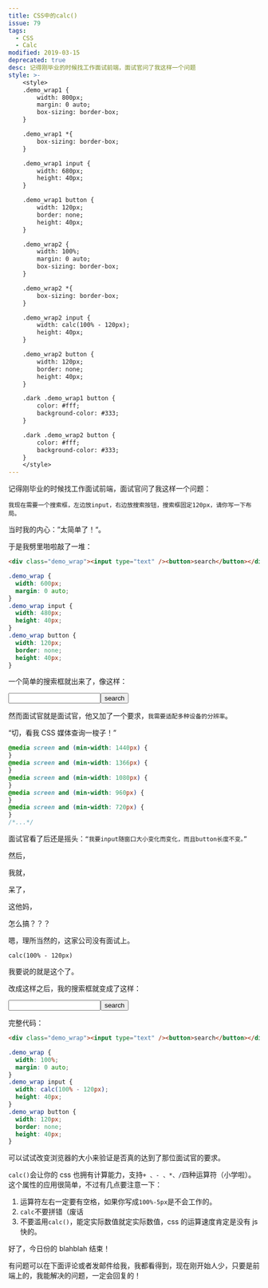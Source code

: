 ```yaml
---
title: CSS中的calc()
issue: 79
tags: 
  - CSS
  - Calc
modified: 2019-03-15
deprecated: true
desc: 记得刚毕业的时候找工作面试前端，面试官问了我这样一个问题
style: >- 
    <style>
    .demo_wrap1 {
        width: 800px;
        margin: 0 auto;
        box-sizing: border-box;
    }

    .demo_wrap1 *{
        box-sizing: border-box;
    }

    .demo_wrap1 input {
        width: 680px;
        height: 40px;
    }

    .demo_wrap1 button {
        width: 120px;
        border: none;
        height: 40px;
    }

    .demo_wrap2 {
        width: 100%;
        margin: 0 auto;
        box-sizing: border-box;
    }

    .demo_wrap2 *{
        box-sizing: border-box;
    }

    .demo_wrap2 input {
        width: calc(100% - 120px);
        height: 40px;
    }

    .demo_wrap2 button {
        width: 120px;
        border: none;
        height: 40px;
    }

    .dark .demo_wrap1 button {
        color: #fff;
        background-color: #333;
    }

    .dark .demo_wrap2 button {
        color: #fff;
        background-color: #333;
    }
    </style>
---
```


记得刚毕业的时候找工作面试前端，面试官问了我这样一个问题：

`我现在需要一个搜索框，左边放input，右边放搜索按钮，搜索框固定120px，请你写一下布局。`

当时我的内心：”太简单了！“。

于是我劈里啪啦敲了一堆：

```html
<div class="demo_wrap"><input type="text" /><button>search</button></div>
```

```css
.demo_wrap {
  width: 600px;
  margin: 0 auto;
}
.demo_wrap input {
  width: 480px;
  height: 40px;
}
.demo_wrap button {
  width: 120px;
  border: none;
  height: 40px;
}
```

一个简单的搜索框就出来了，像这样：

<div class="demo">
    <div class="demo_wrap1">
        <input type="text"><button>search</button>
    </div>
</div>

然而面试官就是面试官，他又加了一个要求，`我需要适配多种设备的分辨率`。

“切，看我 CSS 媒体查询一梭子！”

```css
@media screen and (min-width: 1440px) {
}
@media screen and (min-width: 1366px) {
}
@media screen and (min-width: 1080px) {
}
@media screen and (min-width: 960px) {
}
@media screen and (min-width: 720px) {
}
/*...*/
```

面试官看了后还是摇头：`“我要input随窗口大小变化而变化，而且button长度不变。”`

然后，

我就，

呆了，

这他妈，

怎么搞？？？

嗯，理所当然的，这家公司没有面试上。

```text
calc(100% - 120px)
```

我要说的就是这个了。

改成这样之后，我的搜索框就变成了这样：

<div class="demo">
    <div class="demo_wrap2">
        <input type="text"><button>search</button>
    </div>
</div>

完整代码：

```html
<div class="demo_wrap"><input type="text" /><button>search</button></div>
```

```css
.demo_wrap {
  width: 100%;
  margin: 0 auto;
}
.demo_wrap input {
  width: calc(100% - 120px);
  height: 40px;
}
.demo_wrap button {
  width: 120px;
  border: none;
  height: 40px;
}
```

可以试试改变浏览器的大小来验证是否真的达到了那位面试官的要求。

`calc()`会让你的 css 也拥有计算能力，支持`+ 、- 、*、/`四种运算符（小学啦）。这个属性的应用很简单，不过有几点要注意一下：

1. 运算符左右一定要有空格，如果你写成`100%-5px`是不会工作的。
2. `calc`不要拼错（废话
3. 不要滥用`calc()`，能定实际数值就定实际数值，css 的运算速度肯定是没有 js 快的。

好了，今日份的 blahblah 结束！

有问题可以在下面评论或者发邮件给我，我都看得到，现在刚开始人少，只要是前端上的，我能解决的问题，一定会回复的！
